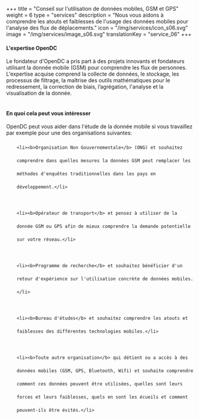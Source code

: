 +++
title = "Conseil sur l'utilisation de données mobiles, GSM et GPS"
weight = 6
type = "services"
description = "Nous vous aidons à comprendre les atouts et faiblesses de l'usage des données mobiles pour l'analyse des flux de déplacements."
icon = "/img/services/icon_s06.svg"
image = "/img/services/image_s06.svg"
translationKey = "service_06"
+++

#### L'expertise OpenDC
Le fondateur d'OpenDC a pris part à des projets innovants et fondateurs utilisant la donnée mobile (GSM) pour comprendre les flux de personnes. L'expertise acquise comprend la collecte de données, le stockage, les processus de filtrage, la maîtrise des outils mathématiques pour le redressement, la correction de biais, l’agrégation, l'analyse et la visualisation de la donnée.
<br></br>

#### En quoi cela peut vous intéresser
OpenDC peut vous aider dans l'étude de la donnée mobile si vous travaillez par exemple pour une des organisations suivantes:
	
<ul style="list-style-type:disc; padding-left:2em; line-height:250%;">
	
	<li><b>Organisation Non Gouvernementale</b> (ONG) et souhaitez comprendre dans quelles mesures la données GSM peut remplacer les méthodes d'enquêtes traditionnelles dans les pays en développement.</li>

	<li><b>Opérateur de transport</b> et pensez à utiliser de la donnée GSM ou GPS afin de mieux comprendre la demande potentielle sur votre réseau.</li>

	<li><b>Programme de recherche</b> et souhaitez bénéficier d'un retour d'expérience sur l'utilisation concrète de données mobiles.</li>

	<li><b>Bureau d'études</b> et souhaitez comprendre les atouts et faiblesses des différentes technologies mobiles.</li>

	<li><b>Toute autre organisation</b> qui détient ou a accès à des données mobiles (GSM, GPS, Bluetooth, Wifi) et souhaite comprendre comment ces données peuvent être utilisées, quelles sont leurs forces et leurs faiblesses, quels en sont les écueils et comment peuvent-ils être évités.</li>

</ul>